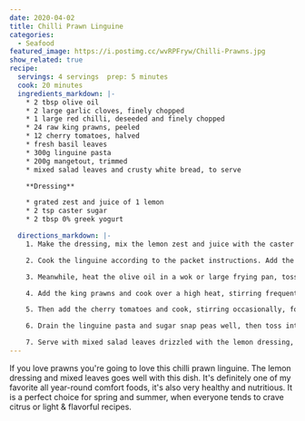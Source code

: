 ```yaml
---
date: 2020-04-02
title: Chilli Prawn Linguine
categories:  
  - Seafood
featured_image: https://i.postimg.cc/wvRPFryw/Chilli-Prawns.jpg
show_related: true
recipe:
  servings: 4 servings  prep: 5 minutes
  cook: 20 minutes
  ingredients_markdown: |-
    * 2 tbsp olive oil
    * 2 large garlic cloves, finely chopped
    * 1 large red chilli, deseeded and finely chopped
    * 24 raw king prawns, peeled
    * 12 cherry tomatoes, halved
    * fresh basil leaves
    * 300g linguine pasta
    * 200g mangetout, trimmed
    * mixed salad leaves and crusty white bread, to serve    

    **Dressing**

    * grated zest and juice of 1 lemon
    * 2 tsp caster sugar
    * 2 tbsp 0% greek yogurt

  directions_markdown: |-
    1. Make the dressing, mix the lemon zest and juice with the caster sugar and greek yogurt in a small bowl and season with salt and pepper. Set aside.

    2. Cook the linguine according to the packet instructions. Add the mangetout for the last 5 minutes of the cooking time.

    3. Meanwhile, heat the olive oil in a wok or large frying pan, toss in the finely chopped garlic and finely chopped red chilli and cook over a fairly gentle heat for about 30 seconds without letting the garlic brown.

    4. Add the king prawns and cook over a high heat, stirring frequently, for about 3 minutes until they turn pink.

    5. Then add the cherry tomatoes and cook, stirring occasionally, for 3 minutes until they just begin to soften.

    6. Drain the linguine pasta and sugar snap peas well, then toss into the prawn mixture. Tear a handful of basil leaves and add to the pasta, season with salt and pepper.

    7. Serve with mixed salad leaves drizzled with the lemon dressing, and crusty white bread.
---
```


If you love prawns you're going to love this chilli prawn linguine. The lemon dressing and mixed leaves goes well with this dish. It's definitely one of my favorite all year-round comfort foods, it's also very healthy and nutritious. It is a perfect choice for spring and summer, when everyone tends to crave citrus or light & flavorful recipes.
